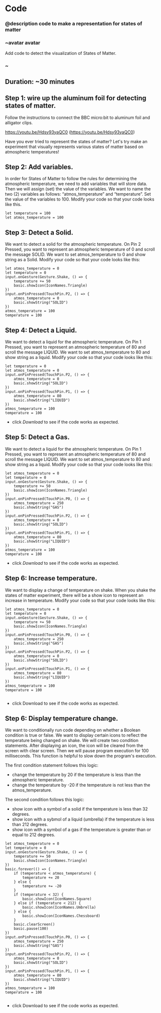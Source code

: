 # Code
### @description code to make a representation for states of matter

### ~avatar avatar

Add code to detect the visualization of States of Matter.

### ~

## Duration: ~30 minutes

## Step 1: wire up the aluminum foil for detecting states of matter.

Follow the instructions to connect the BBC micro:bit to aluminum foil and alligator clips.

https://youtu.be/Hdsy93yaQC0 (https://youtu.be/Hdsy93yaQC0)

Have you ever tried to represent the states of matter? Let's try make an experiment that visually represents various states of matter based on atmospheric temperatures!


## Step 2: Add variables.


In order for States of Matter to follow the rules for determining the  atmospheric temperature, we need to add variables that will store data. Then we will assign (set) the value of the variables. We want to name the two (2) variables as follows: “atmos_temperature” and “temperature”. Set the value of the variables to 100.  Modify your code so that your code looks like this.

```blocks
let temperature = 100
let atmos_temperature = 100

```


## Step 3: Detect a Solid.

We want to detect a solid for the atmospheric temperature. On Pin 2 Pressed, you want to represent an atmospheric temperature of 0 and scroll the message SOLID. We want to set atmos_temperature to 0 and show string as a Solid. Modify your code so that your code looks like this:

```blocks
let atmos_temperature = 0
let temperature = 0
input.onGesture(Gesture.Shake, () => {
    temperature += 50
    basic.showIcon(IconNames.Triangle)
})
input.onPinPressed(TouchPin.P2, () => {
    atmos_temperature = 0
    basic.showString("SOLID")
})
atmos_temperature = 100
temperature = 100

```

## Step 4: Detect a Liquid.

We want to detect a liquid for the atmospheric temperature. On Pin 1 Pressed, you want to represent an atmospheric temperature of 80 and scroll the message LIQUID. We want to set atmos_temperature to 80 and show string as a liquid. Modify your code so that your code looks like this:

```blocks
let temperature = 0
let atmos_temperature = 0
input.onPinPressed(TouchPin.P2, () => {
    atmos_temperature = 0
    basic.showString("SOLID")
})
input.onPinPressed(TouchPin.P1, () => {
    atmos_temperature = 80
    basic.showString("LIQUID")
})
atmos_temperature = 100
temperature = 100

```

* click *Download* to see if the code works as expected.


## Step 5: Detect a Gas.

We want to detect a liquid for the atmospheric temperature. On Pin 1 Pressed, you want to represent an atmospheric temperature of 80 and scroll the message LIQUID. We want to set atmos_temperature to 80 and show string as a liquid. Modify your code so that your code looks like this:

```blocks
let atmos_temperature = 0
let temperature = 0
input.onGesture(Gesture.Shake, () => {
    temperature += 50
    basic.showIcon(IconNames.Triangle)
})
input.onPinPressed(TouchPin.P0, () => {
    atmos_temperature = 250
    basic.showString("GAS")
})
input.onPinPressed(TouchPin.P2, () => {
    atmos_temperature = 0
    basic.showString("SOLID")
})
input.onPinPressed(TouchPin.P1, () => {
    atmos_temperature = 80
    basic.showString("LIQUID")
})
atmos_temperature = 100
temperature = 100

```

* click *Download* to see if the code works as expected.


## Step 6: Increase temperature.

We want to display a change of temperature on shake. When you shake the states of matter experiment, there will be a show icon to represent an increase in temperature. Modify your code so that your code looks like this:

```blocks
let atmos_temperature = 0
let temperature = 0
input.onGesture(Gesture.Shake, () => {
    temperature += 50
    basic.showIcon(IconNames.Triangle)
})
input.onPinPressed(TouchPin.P0, () => {
    atmos_temperature = 250
    basic.showString("GAS")
})
input.onPinPressed(TouchPin.P2, () => {
    atmos_temperature = 0
    basic.showString("SOLID")
})
input.onPinPressed(TouchPin.P1, () => {
    atmos_temperature = 80
    basic.showString("LIQUID")
})
atmos_temperature = 100
temperature = 100


```

* click Download to see if the code works as expected.


## Step 6: Display temperature change.

We want to conditionally run code depending on whether a Boolean condition is true or false. We want to display certain icons to reflect the temperature being changed on shake. We will create two condition statements. After displaying an icon, the icon will be cleared from the screen with clear screen. Then we will pause program execution for 100 milliseconds. This function is helpful to slow down the program's execution.

The first condition statement follows this logic: 
- change the temperature by 20 if the temperature is less than the atmospheric temperature.
- change the temperature by -20 if the temperature is not less than the atmos_temperature. 

The second condition follows this logic: 
- show icon with a symbol of a solid if the temperature is less than 32 degrees.
- show icon with a sybmol of a liquid (umbrella) if the temperature is less than 212 degrees.
- show icon with a symbol of a gas if the temperature is greater than or equal to 212 degrees.  

```blocks
let atmos_temperature = 0
let temperature = 0
input.onGesture(Gesture.Shake, () => {
    temperature += 50
    basic.showIcon(IconNames.Triangle)
})
basic.forever(() => {
    if (temperature < atmos_temperature) {
        temperature += 20
    } else {
        temperature += -20
    }
    if (temperature < 32) {
        basic.showIcon(IconNames.Square)
    } else if (temperature < 212) {
        basic.showIcon(IconNames.Umbrella)
    } else {
        basic.showIcon(IconNames.Chessboard)
    }
    basic.clearScreen()
    basic.pause(100)
})
input.onPinPressed(TouchPin.P0, () => {
    atmos_temperature = 250
    basic.showString("GAS")
})
input.onPinPressed(TouchPin.P2, () => {
    atmos_temperature = 0
    basic.showString("SOLID")
})
input.onPinPressed(TouchPin.P1, () => {
    atmos_temperature = 80
    basic.showString("LIQUID")
})
atmos_temperature = 100
temperature = 100


```

* click Download to see if the code works as expected.

